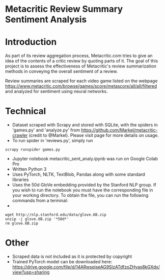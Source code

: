 # Metacritic Review Summary Sentiment Analysis

# Introduction

As part of its review aggregation process, Metacritic.com tries to give an idea of the contents of a critic review by quoting parts of it. The goal of this project is to assess the effectiveness of Metacritic's review summarization methods in conveying the overall sentiment of a review.

Review summaries are scraped for each video game listed on the webpage https://www.metacritic.com/browse/games/score/metascore/all/all/filtered and analyzed for sentiment using neural networks.

# Technical
* Dataset scraped with Scrapy and stored with SQLite, with the spiders in 'games.py' and 'analyze.py' from https://github.com/Markel/metacritic-crawler (credit to @Markel). Please visit page for more details on usage.
* To run spider in 'reviews.py', simply run
```console
scrapy runspider games.py
```
* Jupyter notebook metacritic_sent_analy.ipynb was run on Google Colab Pro
* Written Python 3
* Uses PyTorch, NLTK, TextBlob, Pandas along with some standard libraries
* Uses the 50d GloVe embedding provided by the Stanford NLP group. If you wish to run the notebook you must have the corresponding file in your working directory. To obtain the file, you can run the following commands from a terminal:
* 
```console
wget http://nlp.stanford.edu/data/glove.6B.zip
unzip -j glove.6B.zip '*50d*'
rm glove.6B.zip
```

# Other
* Scraped data is not included as it is protected by copyright
* Trained PyTorch model can be downloaded here: https://drive.google.com/file/d/14ARwsqiseAG9SlzATdfzoZHyas8kGXdx/view?usp=sharing
